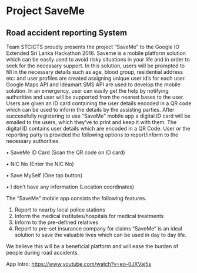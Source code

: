 # Project SaveMe
## Road accident reporting System

Team STCICTS proudly presents the project “SaveMe” to the Google IO Extended Sri Lanka Hackathon 2016.
Saveme is a mobile platform solution which can be easily used to avoid risky situations in your life and in order to seek for the necessary support. In this solution, users will be prompted to fill in the necessary details such as age, blood group, residential address etc: and user profiles are created assigning unique user id’s for each user. Google Maps API and Ideamart SMS API are used to develop the mobile solution. In an emergency, user can easily get the help by notifying authorities and user will be supported from the nearest bases to the user. Users are given an ID card containing the user details encoded in a QR code which can be used to inform the details by the assisting parties.
After successfully registering to use “SaveMe” mobile app a digital ID card will be emailed to the users, which they’ve to print and keep it with them. The digital ID contains user details which are encoded in a QR Code.
User or the reporting party is provided the following options to report/inform to the necessary authorities.

•	SaveMe ID Card (Scan the QR code on ID card)

•	NIC No (Enter the NIC No)

•	Save MySelf (One tap button)

•	I don’t have any information (Location coordinates)

The “SaveMe” mobile app consists the following features.
1.	Report to nearby local police stations
2.	Inform the medical institutes/hospitals for medical treatments
3.	Inform to the pre-defined relatives
4.	Report to pre-set insurance company for claims
“SaveMe” is an ideal solution to save the valuable lives which can be used in day to day life. 

We believe this will be a beneficial platform and will ease the burden of people during road accidents. 

App Intro:
https://www.youtube.com/watch?v=eo-0JXVaj5s
